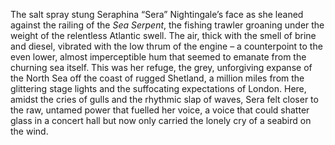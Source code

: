 The salt spray stung Seraphina “Sera” Nightingale’s face as she leaned against the railing of the *Sea Serpent*, the fishing trawler groaning under the weight of the relentless Atlantic swell.  The air, thick with the smell of brine and diesel, vibrated with the low thrum of the engine – a counterpoint to the even lower, almost imperceptible hum that seemed to emanate from the churning sea itself.  This was her refuge, the grey, unforgiving expanse of the North Sea off the coast of rugged Shetland, a million miles from the glittering stage lights and the suffocating expectations of London.  Here, amidst the cries of gulls and the rhythmic slap of waves, Sera felt closer to the raw, untamed power that fuelled her voice, a voice that could shatter glass in a concert hall but now only carried the lonely cry of a seabird on the wind.
